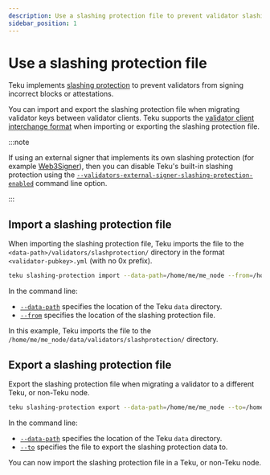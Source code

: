 ```yaml
---
description: Use a slashing protection file to prevent validator slashing offenses.
sidebar_position: 1
---
```


# Use a slashing protection file

Teku implements [slashing protection] to prevent validators from signing incorrect blocks or attestations.

You can import and export the slashing protection file when migrating validator keys between validator clients.
Teku supports the [validator client interchange format] when importing or exporting the slashing protection file.

:::note

If using an external signer that implements its own slashing protection (for example [Web3Signer]), then you can disable Teku's built-in slashing protection using the
[`--validators-external-signer-slashing-protection-enabled`](../../reference/cli/index.md#validators-external-signer-slashing-protection-enabled) command line option.

:::

## Import a slashing protection file

When importing the slashing protection file, Teku imports the file to the `<data-path>/validators/slashprotection/` directory in the format `<validator-pubkey>.yml` (with no 0x prefix).

```bash title="Example"
teku slashing-protection import --data-path=/home/me/me_node --from=/home/slash/slashing-interchange-format.json
```

In the command line:

- [`--data-path`](../../reference/cli/subcommands/slashing-protection.md#data-path-1) specifies the location of the Teku `data` directory.
- [`--from`](../../reference/cli/subcommands/slashing-protection.md#from) specifies the location of the slashing protection file.

In this example, Teku imports the file to the `/home/me/me_node/data/validators/slashprotection/` directory.

## Export a slashing protection file

Export the slashing protection file when migrating a validator to a different Teku, or non-Teku node.

```bash title="Example"
teku slashing-protection export --data-path=/home/me/me_node --to=/home/slash/slashing-interchange-format-minimal.json
```

In the command line:

- [`--data-path`](../../reference/cli/subcommands/slashing-protection.md#data-path) specifies the location of the Teku `data` directory.
- [`--to`](../../reference/cli/subcommands/slashing-protection.md#to) specifies the file to export the slashing protection data to.

You can now import the slashing protection file in a Teku, or non-Teku node.

<!--links -->

[slashing protection]: ../../concepts/slashing-protection.md
[validator client interchange format]: https://eips.ethereum.org/EIPS/eip-3076
[Web3Signer]: https://docs.web3signer.consensys.net/en/latest/
